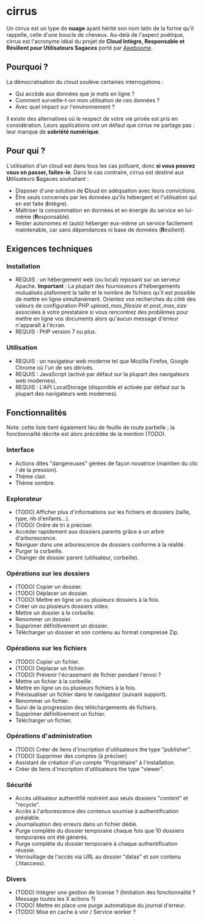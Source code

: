 # cirrus

Un cirrus est un type de **nuage** ayant hérité son nom latin de la forme qu'il rappelle, celle d'une boucle de cheveux. Au-delà de l'aspect poétique, cirrus est l'acronyme idéal du projet de **Cloud Intègre, Responsable et Résilient pour Utilisateurs Sagaces** porté par [Awebsome](https://awebsome.fr).

## Pourquoi ?

La démocratisation du cloud soulève certaines interrogations :

* Qui accède aux données que je mets en ligne ?
* Comment surveille-t-on mon utilisation de ces données ?
* Avec quel impact sur l'environnement ?

Il existe des alternatives où le respect de votre vie privée est pris en considération. Leurs applications ont un défaut que cirrus ne partage pas : leur manque de **sobriété numérique**.

## Pour qui ?

L'utilisation d'un cloud est dans tous les cas polluant, donc **si vous pouvez vous en passer, faites-le**. Dans le cas contraire, cirrus est destiné aux **U**tilisateurs **S**agaces souhaitant :
* Disposer d'une solution de **C**loud en adéquation avec leurs convictions. 
* Être seuls concernés par les données qu'ils hébergent et l'utilisation qui en est faite (**I**ntègre).
* Maîtriser la consommation en données et en énergie du service en lui-même (**R**esponsable).
* Rester autonomes et (auto) héberger eux-même un service facilement maintenable, car sans dépendances ni base de données (**R**ésilient).

## Exigences techniques

### Installation

- REQUIS : un hébergement web (ou local) reposant sur un serveur Apache. **Important** : La plupart des fournisseurs d'hébergements mutualisés plafonnent la taille et le nombre de fichiers qu'il est possible de mettre en ligne simultanément. Orientez vos recherches du côté des valeurs de configuration PHP *upload_max_filesize* et *post_max_size* associées à votre prestataire si vous rencontrez des problèmes pour mettre en ligne vos documents alors qu'aucun message d'erreur n'apparaît à l'écran.
- REQUIS : PHP version 7 ou plus.

### Utilisation

- REQUIS : un navigateur web moderne tel que Mozilla Firefox, Google Chrome où l'un de ses dérivés.
- REQUIS : JavaScript (activé par défaut sur la plupart des navigateurs web modernes).
- REQUIS : L'API LocalStorage (disponible et activée par défaut sur la plupart des navigateurs web modernes).

## Fonctionnalités

Note: cette liste tient également lieu de feuille de route partielle ; la fonctionnalité décrite est alors précédée de la mention (TODO).

### Interface

* Actions dites "dangereuses" gérées de façon novatrice (maintien du clic / de la pression).
* Thème clair.
* Thème sombre.

### Explorateur

* (TODO) Afficher plus d'informations sur les fichiers et dossiers (taille, type, nb d'enfants...).
* (TODO) Ordre de tri à préciser.
* Accéder rapidement aux dossiers parents grâce à un arbre d'arborescence.
* Naviguer dans une arborescence de dossiers conforme à la réalité.
* Purger la corbeille.
* Changer de dossier parent (utilisateur, corbeille).

### Opérations sur les dossiers

* (TODO) Copier un dossier.
* (TODO) Déplacer un dossier.
* (TODO) Mettre en ligne un ou plusieurs dossiers à la fois.
* Créer un ou plusieurs dossiers vides.
* Mettre un dossier à la corbeille.
* Renommer un dossier.
* Supprimer définitivement un dossier.
* Télécharger un dossier et son contenu au format compressé Zip.

### Opérations sur les fichiers

* (TODO) Copier un fichier.
* (TODO) Déplacer un fichier.
* (TODO) Prévenir l'écrasement de fichier pendant l'envoi ?
* Mettre un fichier à la corbeille.
* Mettre en ligne un ou plusieurs fichiers à la fois.
* Prévisualiser un fichier dans le navigateur (suivant support).
* Renommer un fichier.
* Suivi de la progression des téléchargements de fichiers.
* Supprimer définitivement un fichier.
* Télécharger un fichier.

### Opérations d'administration

* (TODO) Créer de liens d'inscription d'utilisateurs the type "publisher".
* (TODO) Supprimer des comptes (à préciser)
* Assistant de création d'un compte "Propriétaire" à l'installation. 
* Créer de liens d'inscription d'utilisateurs the type "viewer".

### Sécurité

* Accès utilisateur authentifié restreint aux seuls dossiers "content" et "recycle". 
* Accès à l'arborescence des contenus soumise à authentification préalable.
* Journalisation des erreurs dans un fichier dédié.
* Purge complète du dossier temporaire chaque fois que 10 dossiers temporaires ont été générés.
* Purge complète du dossier temporaire à chaque authentification réussie.
* Verrouillage de l'accès via URL au dossier "datas" et son contenu (.htaccess).

### Divers

* (TODO) Intégrer une gestion de license ? (limitation des fonctionnalité ? Message toutes les X actions ?)
* (TODO) Mettre en place une purge automatique du journal d'erreur.
* (TODO) Mise en cache à voir / Service worker ?
